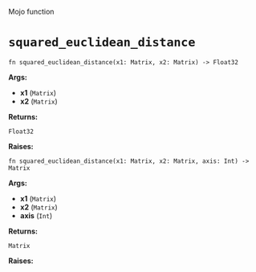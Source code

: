 Mojo function

# `squared_euclidean_distance`

```mojo
fn squared_euclidean_distance(x1: Matrix, x2: Matrix) -> Float32
```

**Args:**

- **x1** (`Matrix`)
- **x2** (`Matrix`)

**Returns:**

`Float32`

**Raises:**

```mojo
fn squared_euclidean_distance(x1: Matrix, x2: Matrix, axis: Int) -> Matrix
```

**Args:**

- **x1** (`Matrix`)
- **x2** (`Matrix`)
- **axis** (`Int`)

**Returns:**

`Matrix`

**Raises:**

